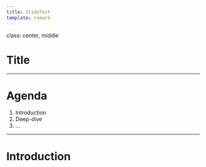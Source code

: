 ```yaml
---
title: SlideTest
template: remark
---
```


class: center, middle

# Title

---

# Agenda

1. Introduction
2. Deep-dive
3. ...

---

# Introduction
